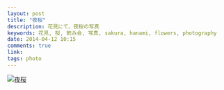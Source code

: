```yaml
---
layout: post
title: "夜桜"
description: 花見にて、夜桜の写真
keywords: 花見, 桜, 飲み会, 写真, sakura, hanami, flowers, photography
date: 2014-04-12 10:15
comments: true
link: 
tags: photo
---
```


[![夜桜](http://images.alexonsager.net/blog/yozakura_s.jpg)](http://images.alexonsager.net/blog/yozakura.jpg)